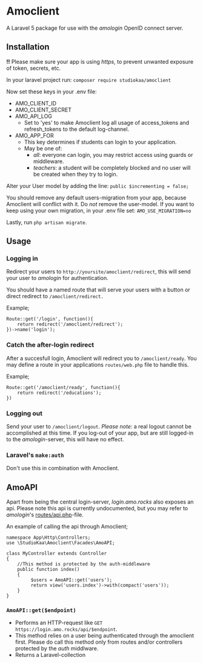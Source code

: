 # Amoclient

A Laravel 5 package for use with the _amologin_ OpenID connect server.

## Installation

__!!__ Please make sure your app is using _https_, to prevent unwanted exposure of token, secrets, etc.

In your laravel project run: `composer require studiokaa/amoclient`

Now set these keys in your .env file:
* AMO_CLIENT_ID
* AMO_CLIENT_SECRET
* AMO_API_LOG
	* Set to 'yes' to make Amoclient log all usage of access_tokens and refresh_tokens to the default log-channel.
* AMO_APP_FOR
	* This key determines if students can login to your application. 
	* May be one of:
		* _all_: everyone can login, you may restrict access using guards or middleware.
		* _teachers_: a student will be completely blocked and no user will be created when they try to login.

Alter your User model by adding the line: `public $incrementing = false;`

You should remove any default users-migration from your app, because Amoclient will conflict with it. Do _not_ remove the user-model. If you want to keep using your own migration, in your .env file set: `AMO_USE_MIGRATION=no`

Lastly, run `php artisan migrate`.

## Usage

### Logging in
Redirect your users to `http://yoursite/amoclient/redirect`, this will send your user to _amologin_ for authentication.

You should have a named route that will serve your users with a button or direct redirect to `/amoclient/redirect.`

Example;
```
Route::get('/login', function(){
	return redirect('/amoclient/redirect');
})->name('login');

```

### Catch the after-login redirect
After a succesfull login, Amoclient will redirect you to `/amoclient/ready`. You may define a route in your applications `routes/web.php` file to handle this.

Example;
```
Route::get('/amoclient/ready', function(){
	return redirect('/educations');
})
```

### Logging out
Send your user to `/amoclient/logout`.
_Please note:_ a real logout cannot be accomplished at this time. If you log-out of your app, but are still logged-in to the _amologin_-server, this will have no effect.


### Laravel's `make:auth`
Don't use this in combination with Amoclient.

## AmoAPI
Apart from being the central login-server, _login.amo.rocks_ also exposes an api. Please note this api is currently undocumented, but you may refer to _amologin_'s [routes/api.php](https://github.com/StudioKaa/amologin/blob/master/routes/api.php)-file.

An example of calling the api through Amoclient;
```
namespace App\Http\Controllers;
use \StudioKaa\Amoclient\Facades\AmoAPI;

class MyController extends Controller
{
	//This method is protected by the auth-middleware
	public function index()
	{
		 $users = AmoAPI::get('users');
		 return view('users.index')->with(compact('users'));
	}
}

```

### `AmoAPI::get($endpoint)`
* Performs an HTTP-request like `GET https://login.amo.rocks/api/$endpoint`.
* This method relies on a user being authenticated through the amoclient first. Please do call this method only from routes and/or controllers protected by the _auth_ middlware.
* Returns a Laravel-collection
